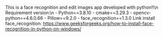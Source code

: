 This is a face recognition and edit images app developed with python!!\n
Requirement version:\n
    - Python==3.8.10
    - cmake==3.29.3
    - opencv-python==4.6.0.66
    - Pillow==9.2.0
    - face_recognition==1.3.0
Link install face_recognition:
    https://www.geeksforgeeks.org/how-to-install-face-recognition-in-python-on-windows/

